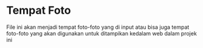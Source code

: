 # Tempat Foto

File ini akan menjadi tempat foto-foto yang di input atau bisa juga tempat foto-foto yang akan digunakan untuk ditampikan kedalam web dalam projek ini
